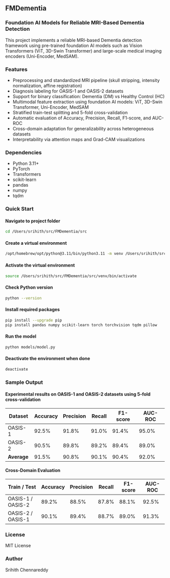 ## FMDementia
### Foundation AI Models for Reliable MRI-Based Dementia Detection

This project implements a reliable MRI-based Dementia detection framework using pre-trained foundation AI models such as Vision Transformers (ViT, 3D-Swin Transformer) and large-scale medical imaging encoders (Uni-Encoder, MedSAM). 

### Features

- Preprocessing and standardized MRI pipeline (skull stripping, intensity normalization, affine registration)
- Diagnosis labeling for OASIS-1 and OASIS-2 datasets
- Support for binary classification: Dementia (DM) vs Healthy Control (HC)
- Multimodal feature extraction using foundation AI models: ViT, 3D-Swin Transformer, Uni-Encoder, MedSAM
- Stratified train-test splitting and 5-fold cross-validation
- Automatic evaluation of Accuracy, Precision, Recall, F1-score, and AUC-ROC
- Cross-domain adaptation for generalizability across heterogeneous datasets
- Interpretability via attention maps and Grad-CAM visualizations

### Dependencies

- Python 3.11+
- PyTorch
- Transformers
- scikit-learn
- pandas
- numpy
- tqdm

### Quick Start

#### Navigate to project folder

```bash
cd /Users/srihith/src/FMDementia/src
```

#### Create a virtual environment

```bash
/opt/homebrew/opt/python@3.11/bin/python3.11 -m venv /Users/srihith/src/FMDementia/src/venv
```

#### Activate the virtual environment

```bash
source /Users/srihith/src/FMDementia/src/venv/bin/activate
```

#### Check Python version

```bash
python --version
```

#### Install required packages

```bash
pip install --upgrade pip
pip install pandas numpy scikit-learn torch torchvision tqdm pillow
```

#### Run the model

```bash
python models/model.py
```

#### Deactivate the environment when done

```bash
deactivate
```

### Sample Output

#### Experimental results on OASIS-1 and OASIS-2 datasets using 5-fold cross-validation

| Dataset    |	Accuracy |	Precision |	Recall    |	F1-score |	AUC-ROC |
|------------|-----------|------------|-----------|----------|----------|
| OASIS-1	   |  92.5%	   |  91.8%	    |  91.0%	  |  91.4%	 |  95.0%   |
| OASIS-2	   |  90.5%	   |  89.8%	    |  89.2%	  |  89.4%	 |  89.0%   |
| **Average**|  91.5%	   |  90.8%	    |  90.1%	  |  90.4%	 |  92.0%   |

#### Cross-Domain Evaluation

| Train / Test      |	 Accuracy |	Precision |	Recall    |	F1-score   |	AUC-ROC |
|-------------------|-----------|-----------|-----------|------------|----------|
| OASIS-1 / OASIS-2 |  89.2%	  |  88.5%	  |  87.8%	  |  88.1%	   |  92.5%   |
| OASIS-2 / OASIS-1	|  90.1%	  |  89.4%	  |  88.7%	  |  89.0%	   |  91.3%   |

### License

MIT License

### Author

Srihith Chennareddy

